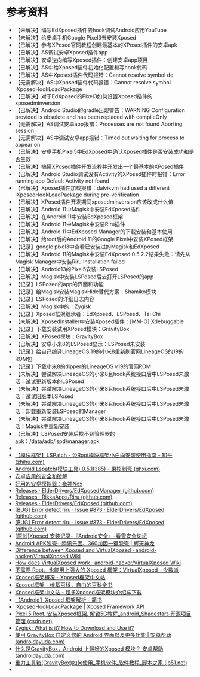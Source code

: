 # 参考资料

* 【未解决】编写EdXposed插件去hook调试Android应用YouTube
* 【未解决】给安卓手机Google Pixel3去安装Xposed
* 【已解决】参考XPosed官网教程创建最基本的XPosed插件的安卓apk
* 【已解决】AS调试安卓Xposed插件app
* 【已解决】安卓逆向编写Xposed插件：创建安卓app项目
* 【已解决】AS中给Xposed插件初始化配置和写hook代码
* 【已解决】AS中Xposed插件代码报错：Cannot resolve symbol de
* 【无需解决】AS中Xposed插件代码报错：Cannot resolve symbol IXposedHookLoadPackage
* 【已解决】对于EdXposed的Pixel3如何设置Xposed插件的xposedminversion
* 【已解决】Android Studio的gradle出现警告：WARNING Configuration provided is obsolete and has been replaced with compileOnly
* 【无需解决】AS调试安卓app报错：Processes are not found Aborting session
* 【无需解决】AS中调试安卓app报错：Timed out waiting for process to appear on
* 【已解决】安卓手机Pixel5中EdXposed中确认Xposed插件是否安装成功和是否生效
* 【已解决】搞懂XPosed插件开发流程并开发出一个最基本的XPosed插件
* 【已解决】Android Studio调试没有Activity的XPosed插件时报错：Error running app Default Activity not found
* 【已解决】Xposed插件加载报错：dalvikvm had used a different IXposedHookLoadPackage during pre-verification
* 【已解决】XPosed插件开发期间xposedminversion应该改成什么值
* 【已解决】Android 11中Magisk中安装EdXposed插件
* 【已解决】在Android 11中安装EdXposed框架
* 【已解决】Android 11中Magisk中安装Riru插件
* 【已解决】Android 11中EdXposed Manager的下载安装和基本使用
* 【已解决】给root后的Android 11的Google Pixel中安装XPosed框架
* 【记录】google pixel3中查看已安装过的Magisk和EdXposed
* 【已解决】Android 11的Magisk中安装EdXposed 0.5.2.2结果失败：请先从Magisk Manager中安装Riru Installation failed
* 【已解决】Android13的Pixel5安装LSPosed
* 【已解决】Magisk中安装LSPosed后去打开LSPosed的app
* 【记录】LSPosed的app的界面和功能
* 【记录】给Magisk安装MagiskHide替代方案：Shamiko模块
* 【记录】LSPosed的详细日志内容
* 【已解决】Magisk中的：Zygisk
* 【记录】Xposed框架继承者：EdXposed、LSPosed、Tai Chi
* 【未解决】XposedInstaller中安装Xposed插件：[MM-O] Xdebuggable
* 【记录】下载安装试用XPosed模块：GravityBox
* 【已解决】XPosed模块：GravityBox
* 【已解决】安卓小米8的LSPosed显示：LSPosed未安装
* 【记录】给自己编译LineageOS 19的小米8重新刷官网LineageOS的19的ROM包
* 【记录】下载小米8的dipper的LineageOS v19的官网ROM
* 【未解决】尝试解决LineageOS的小米8且hook系统接口后中LSPosed未激活：试试更新版本的LSPosed
* 【未解决】尝试解决LineageOS的小米8且hook系统接口后中LSPosed未激活：试试旧版本LSPosed
* 【未解决】尝试解决LineageOS的小米8且hook系统接口后中LSPosed未激活：卸载重新安装LSPosed的Manager
* 【未解决】尝试解决LineageOS的小米8且hook系统接口后中LSPosed未激活：Magisk中重新安装
* 【已解决】LSPosed安装后找不到管理器的apk：/data/adb/lspd/manager.apk
* 
* [【模块框架】LSPatch - 免Root模块框架小白向安装使用指南 - 知乎 (zhihu.com) ](https://zhuanlan.zhihu.com/p/530887552)
* [Android Lspatch(模块工具) 0.5.1(385) - 果核剥壳 (ghxi.com)](https://www.ghxi.com/lspatch.html)
* [安卓应用的安全和破解](https://book.crifan.org/books/android_app_security_crack/website/)
* [好用的安卓模拟器：夜神Nox](https://book.crifan.org/books/good_android_emulator_nox/website/)
* [Releases · ElderDrivers/EdXposedManager (github.com)](https://github.com/ElderDrivers/EdXposedManager/releases)
* [Releases · RikkaApps/Riru (github.com)](https://github.com/RikkaApps/Riru/releases)
* [Releases · ElderDrivers/EdXposed (github.com)](https://github.com/ElderDrivers/EdXposed/releases)
* [[BUG] Error detect riru · Issue #873 · ElderDrivers/EdXposed (github.com)](https://github.com/ElderDrivers/EdXposed/issues/873)
* [[BUG] Error detect riru · Issue #873 · ElderDrivers/EdXposed (github.com)](https://github.com/ElderDrivers/EdXposed/issues/873#issuecomment-884770326)
* [\[原创\]Xposed 安装记录-『Android安全』-看雪安全论坛](https://bbs.pediy.com/thread-224465.htm)
* [Android APK脱壳--腾讯乐固、360加固一键脱壳 | 辉天神龙](https://xucanhui.com/2018/09/27/android-apk-shelling/)
* [Difference between Xposed and VirtualXposed · android-hacker/VirtualXposed Wiki](https://github.com/android-hacker/VirtualXposed/wiki/Difference-between-Xposed-and-VirtualXposed)
* [How does VirtualXposed work · android-hacker/VirtualXposed Wiki](https://github.com/android-hacker/VirtualXposed/wiki/How-does-VirtualXposed-work)
* [不需要 Root，也能用上强大的 Xposed 框架：VirtualXposed - 少数派](https://sspai.com/post/44447)
* [Xposed框架概况 - Xposed框架中文站](https://xposed.appkg.com/category/xposed)
* [Xposed框架 - 维基百科，自由的百科全书](https://zh.wikipedia.org/zh-hans/Xposed框架)
* [Xposed框架中文站 - 超多Xposed框架模块介绍与下载](https://xposed.appkg.com)
* [【Android】Xposed 框架解析 - 简书](https://www.jianshu.com/p/2b8343c774df)
* [IXposedHookLoadPackage | Xposed Framework API](https://api.xposed.info/reference/de/robv/android/xposed/IXposedHookLoadPackage.html)
* [Pixel 5 Root, 安装Xposed框架, 解锁5G教程_android_Shadestart-开源项目管理 (csdn.net)](https://devpress.csdn.net/gitcode/640a9064986c660f3cf9209b.html)
* [Zygisk: What is it? How to Download and Use it?](https://teamandroid.com/zygisk-magisk/)
* [使用 GravityBox 自定义您的 Android 界面以及更多功能 | 安卓帮助 (androidayuda.com)](https://androidayuda.com/zh-CN/personaliza-totalmente-tu-android-con-gravitybox/)
* [什么是GravityBox，Android 上最好的Xposed 模块？ 安卓帮助 (androidayuda.com)](https://androidayuda.com/zh-CN/que-es-gravitybox-el-mejor-modulo-xposed-para-android/)
* [重力工具箱(GravityBox)如何使用_手机软件_软件教程_脚本之家 (jb51.net)](https://www.jb51.net/softjc/487134.html)
* 